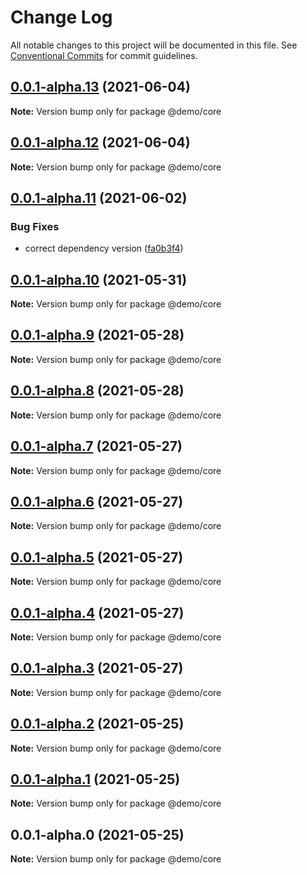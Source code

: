 # Change Log

All notable changes to this project will be documented in this file.
See [Conventional Commits](https://conventionalcommits.org) for commit guidelines.

## [0.0.1-alpha.13](https://github.com/uxland/lit/compare/@demo/core@0.0.1-alpha.12...@demo/core@0.0.1-alpha.13) (2021-06-04)

**Note:** Version bump only for package @demo/core





## [0.0.1-alpha.12](https://github.com/uxland/lit/compare/@demo/core@0.0.1-alpha.11...@demo/core@0.0.1-alpha.12) (2021-06-04)

**Note:** Version bump only for package @demo/core





## [0.0.1-alpha.11](https://github.com/uxland/lit/compare/@demo/core@0.0.1-alpha.10...@demo/core@0.0.1-alpha.11) (2021-06-02)


### Bug Fixes

* correct dependency version ([fa0b3f4](https://github.com/uxland/lit/commit/fa0b3f49ff50e1102c986573fcc188ce8dc62999))





## [0.0.1-alpha.10](https://github.com/uxland/lit/compare/@demo/core@0.0.1-alpha.9...@demo/core@0.0.1-alpha.10) (2021-05-31)

**Note:** Version bump only for package @demo/core





## [0.0.1-alpha.9](https://github.com/uxland/lit/compare/@demo/core@0.0.1-alpha.8...@demo/core@0.0.1-alpha.9) (2021-05-28)

**Note:** Version bump only for package @demo/core





## [0.0.1-alpha.8](https://github.com/uxland/lit/compare/@demo/core@0.0.1-alpha.7...@demo/core@0.0.1-alpha.8) (2021-05-28)

**Note:** Version bump only for package @demo/core





## [0.0.1-alpha.7](https://github.com/uxland/lit/compare/@demo/core@0.0.1-alpha.6...@demo/core@0.0.1-alpha.7) (2021-05-27)

**Note:** Version bump only for package @demo/core





## [0.0.1-alpha.6](https://github.com/uxland/lit/compare/@demo/core@0.0.1-alpha.5...@demo/core@0.0.1-alpha.6) (2021-05-27)

**Note:** Version bump only for package @demo/core





## [0.0.1-alpha.5](https://github.com/uxland/lit/compare/@demo/core@0.0.1-alpha.4...@demo/core@0.0.1-alpha.5) (2021-05-27)

**Note:** Version bump only for package @demo/core





## [0.0.1-alpha.4](https://github.com/uxland/lit/compare/@demo/core@0.0.1-alpha.3...@demo/core@0.0.1-alpha.4) (2021-05-27)

**Note:** Version bump only for package @demo/core





## [0.0.1-alpha.3](https://github.com/uxland/lit/compare/@demo/core@0.0.1-alpha.2...@demo/core@0.0.1-alpha.3) (2021-05-27)

**Note:** Version bump only for package @demo/core





## [0.0.1-alpha.2](https://github.com/uxland/lit/compare/@demo/core@0.0.1-alpha.1...@demo/core@0.0.1-alpha.2) (2021-05-25)

**Note:** Version bump only for package @demo/core





## [0.0.1-alpha.1](https://github.com/uxland/lit/compare/@demo/core@0.0.1-alpha.0...@demo/core@0.0.1-alpha.1) (2021-05-25)

**Note:** Version bump only for package @demo/core





## 0.0.1-alpha.0 (2021-05-25)

**Note:** Version bump only for package @demo/core
